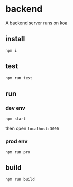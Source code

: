 # backend
A backend server runs on [koa](https://github.com/koajs/koa/)

## install
```bash
npm i
```
## test
```bash
npm run test
```
## run
### dev env
```bash
npm start
```
then open `localhost:3000`
### prod env
```bash
npm run pro
```

## build
```bash
npm run build
```
